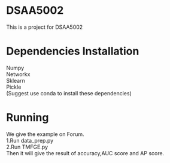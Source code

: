 # DSAA5002
This is a project for DSAA5002
# Dependencies Installation
Numpy  
Networkx  
Sklearn  
Pickle  
(Suggest use conda to install these dependencies)  
# Running
We give the example on Forum.  
1.Run data_prep.py  
2.Run TMFGE.py   
Then it will give the result of accuracy,AUC score and AP score.  
